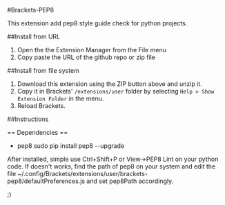 #Brackets-PEP8

This extension add pep8 style guide check for python projects.

##Install from URL

1. Open the the Extension Manager from the File menu
2. Copy paste the URL of the github repo or zip file


##Install from file system

1. Download this extension using the ZIP button above and unzip it.
2. Copy it in Brackets' `/extensions/user` folder by selecting `Help > Show Extension Folder` in the menu.
3. Reload Brackets.

##Instructions

== Dependencies ==

* pep8
    sudo pip install pep8 --upgrade

After installed, simple use Ctrl+Shift+P or View->PEP8 Lint on your python code.
If doesn't works, find the path of pep8 on your system and edit the file
~/.config/Brackets/extensions/user/brackets-pep8/defaultPreferences.js and set
pep8Path accordingly.

;)
